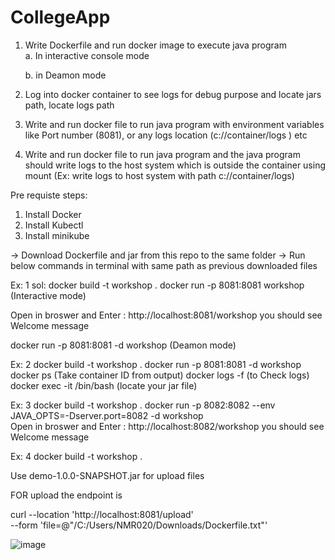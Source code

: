 # CollegeApp 


1. Write Dockerfile and run docker image to execute java program  
    a.  In interactive console mode
   
    b.  in Deamon mode
3. Log into docker container to see logs for debug purpose and locate jars path, locate logs path 

4. Write and run docker file to run java program with environment variables like Port number (8081), or any logs location (c://container/logs ) etc 
5. Write and run docker file to run java program   and the java program should  write logs to the host system which is  outside the container using mount  (Ex: write logs to host system with path c://container/logs)

Pre requiste steps:
1. Install Docker
2. Install Kubectl
3. Install minikube

-> Download Dockerfile and jar from this repo  to the same folder
-> Run below commands in terminal with same path as previous downloaded files

Ex: 1
sol:
 docker build -t  workshop .
 docker run -p 8081:8081 workshop   (Interactive mode)
 
Open in broswer and Enter : http://localhost:8081/workshop
you should see Welcome message

docker run -p 8081:8081 -d  workshop (Deamon mode)

Ex: 2
    docker build -t  workshop .
    docker run -p 8081:8081 -d workshop
    docker ps  (Take container ID from output)
    docker logs  -f  <container ID>    (to Check logs)
    docker  exec -it <container ID>  /bin/bash  (locate your jar file)

Ex: 3
    docker build -t  workshop .
    docker run -p 8082:8082 --env JAVA_OPTS=-Dserver.port=8082 -d workshop    
    Open in broswer and Enter : http://localhost:8082/workshop
you should see Welcome message



Ex: 4
    docker build -t  workshop .


Use   demo-1.0.0-SNAPSHOT.jar    for upload files 

FOR upload the endpoint is   


curl --location 'http://localhost:8081/upload' \
--form 'file=@"/C:/Users/NMR020/Downloads/Dockerfile.txt"'

![image](https://github.com/user-attachments/assets/b6f9f234-3874-4046-bd40-3918e1f822a0)
